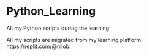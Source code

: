 # Python_Learning
All my Python scripts during the learning.

All my scripts are migrated from my learning platform https://replit.com/@nilob.
